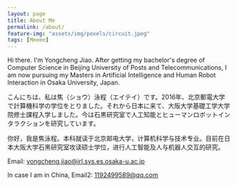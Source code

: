 ```yaml
---
layout: page
title: About Me
permalink: /about/
feature-img: "assets/img/pexels/circuit.jpeg"
tags: [Meeee]
---
```


Hi there. I'm Yongcheng Jiao.
After getting my bachelor's degree of Computer Science in Beijing University of Posts and Telecommunications, I am now pursuing my Masters in Artificial Intelligence and Human Robot Interaction in Osaka University, Japan.

こんにちは、私は焦（ショウ）泳程（エイテイ）です。2016年、北京郵電大学で計算機科学の学位をとりました。それから日本に来て、大阪大学基礎工学大学院修士課程入学しました。今は石黒研究室で人工知能とヒューマンロボットインタラクションを研究しています。

你好，我是焦泳程。本科就读于北京邮电大学，计算机科学与技术专业。目前在日本大阪大学石黑研究室攻读硕士学位，进行人工智能及人与机器人交互的研究。

Email: yongcheng.jiao@irl.sys.es.osaka-u.ac.jp

In case I am in China, Email2: 1192499589@qq.com
